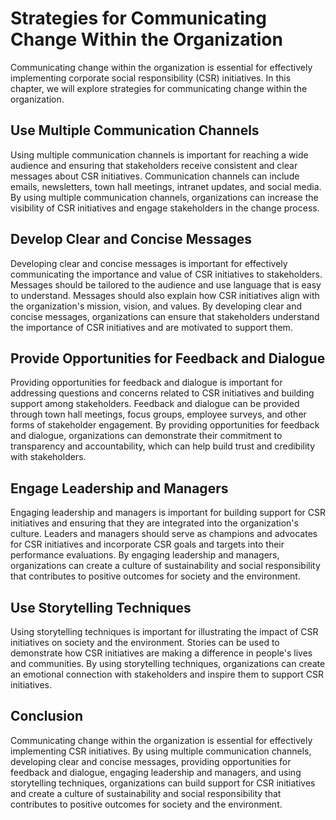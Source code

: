 Strategies for Communicating Change Within the Organization
=======================================================================================================

Communicating change within the organization is essential for effectively implementing corporate social responsibility (CSR) initiatives. In this chapter, we will explore strategies for communicating change within the organization.

Use Multiple Communication Channels
-----------------------------------

Using multiple communication channels is important for reaching a wide audience and ensuring that stakeholders receive consistent and clear messages about CSR initiatives. Communication channels can include emails, newsletters, town hall meetings, intranet updates, and social media. By using multiple communication channels, organizations can increase the visibility of CSR initiatives and engage stakeholders in the change process.

Develop Clear and Concise Messages
----------------------------------

Developing clear and concise messages is important for effectively communicating the importance and value of CSR initiatives to stakeholders. Messages should be tailored to the audience and use language that is easy to understand. Messages should also explain how CSR initiatives align with the organization's mission, vision, and values. By developing clear and concise messages, organizations can ensure that stakeholders understand the importance of CSR initiatives and are motivated to support them.

Provide Opportunities for Feedback and Dialogue
-----------------------------------------------

Providing opportunities for feedback and dialogue is important for addressing questions and concerns related to CSR initiatives and building support among stakeholders. Feedback and dialogue can be provided through town hall meetings, focus groups, employee surveys, and other forms of stakeholder engagement. By providing opportunities for feedback and dialogue, organizations can demonstrate their commitment to transparency and accountability, which can help build trust and credibility with stakeholders.

Engage Leadership and Managers
------------------------------

Engaging leadership and managers is important for building support for CSR initiatives and ensuring that they are integrated into the organization's culture. Leaders and managers should serve as champions and advocates for CSR initiatives and incorporate CSR goals and targets into their performance evaluations. By engaging leadership and managers, organizations can create a culture of sustainability and social responsibility that contributes to positive outcomes for society and the environment.

Use Storytelling Techniques
---------------------------

Using storytelling techniques is important for illustrating the impact of CSR initiatives on society and the environment. Stories can be used to demonstrate how CSR initiatives are making a difference in people's lives and communities. By using storytelling techniques, organizations can create an emotional connection with stakeholders and inspire them to support CSR initiatives.

Conclusion
----------

Communicating change within the organization is essential for effectively implementing CSR initiatives. By using multiple communication channels, developing clear and concise messages, providing opportunities for feedback and dialogue, engaging leadership and managers, and using storytelling techniques, organizations can build support for CSR initiatives and create a culture of sustainability and social responsibility that contributes to positive outcomes for society and the environment.
